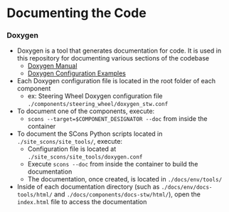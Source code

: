 # Documenting the Code

### Doxygen

- Doxygen is a tool that generates documentation for code. It is used in this repository for documenting various sections of the codebase
    - [Doxygen Manual](https://doxygen.nl/manual/docblocks.html)
    - [Doxygen Configuration Examples](https://doxygen.nl/manual/config.html#config_examples)
- Each Doxygen configuration file is located in the root folder of each component
    - ex: Steering Wheel Doxygen configuration file `./components/steering_wheel/doxygen_stw.conf`
- To document one of the components, execute:
    - `scons --target=$COMPONENT_DESIGNATOR --doc` from inside the container
- To document the SCons Python scripts located in `./site_scons/site_tools/`, execute:
    - Configuration file is located at `./site_scons/site_tools/doxygen.conf`
    - Execute `scons --doc` from inside the container to build the documentation
    - The documentation, once created, is located in `./docs/env/tools/`
- Inside of each documentation directory (such as `./docs/env/docs-tools/html/` and `./docs/components/docs-stw/html/`), open the `index.html` file to access the documentation
